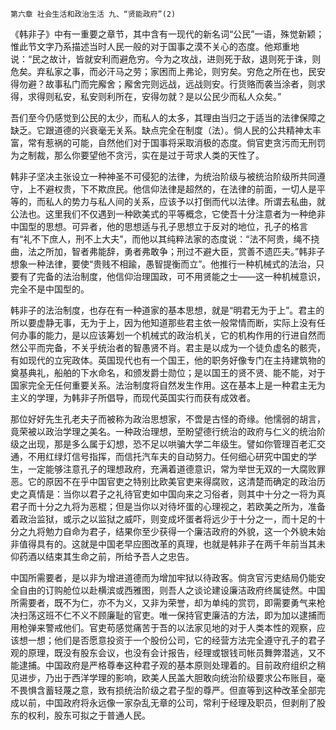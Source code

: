     第六章 社会生活和政治生活 九、“贤能政府”(2) 

   《韩非子》中有一重要之章节，其中含有一现代的新名词“公民”一语，殊觉新颖；惟此节文字乃系描述当时人民一般的对于国事之漠不关心的态度。他郑重地说：“民之故计，皆就安利而避危穷。今为之攻战，进则死于敌，退则死于诛，则危矣。弃私家之事，而必汗马之劳；家困而上弗论，则穷矣。穷危之所在也，民安得勿避？故事私门而完廨舍；廨舍完则远战，远战则安。行货赂而袭当涂者，则求得，求得则私安，私安则利所在，安得勿就？是以公民少而私人众矣。”

   吾们至今仍感觉到公民的太少，而私人的太多，其理由当归之于适当的法律保障之缺乏。它跟道德的兴衰毫无关系。缺点完全在制度（法）。倘人民的公共精神太丰富，常有惹祸的可能，自然他们对于国事将采取消极的态度。倘官吏贪污而无刑罚为之制裁，那么你要望他不贪污，实在是过于苛求人类的天性了。

   韩非子坚决主张设立一种神圣不可侵犯的法律，为统治阶级与被统治阶级所共同遵守，上不避权贵，下不欺庶民。他信仰法律是超然的，在法律的前面，一切人是平等的，而私人的势力与私人间的关系，应该予以打倒而代以法律。所谓去私曲，就公法也。这里我们不仅遇到一种欧美式的平等概念，它使吾十分注意者为一种绝非中国型的思想。可异者，他的思想适与孔子思想立于反对的地位，孔子的格言有“礼不下庶人，刑不上大夫”，而他以其纯粹法家的态度说：“法不阿贵，绳不挠曲，法之所加，智者弗能辞，勇者弗敢争；刑过不避大臣，赏善不遗匹夫。”韩非子想象一种法律，要使“贵贱不相踰，愚智提衡而立”。他推行一种机械式的法治，只要有了完备的法治制度，他信仰治理国政，可不用贤能之士——这一种机械意识，完全不是中国型的。

   韩非子的法治制度，也存在有一种道家的基本思想，就是“明君无为于上”。君主的所以要虚静无事，无为于上，因为他知道那些君主依一般常情而断，实际上没有任何办事的能力，是以应该筹划一个机械式的政治机关，它的机构作用的行进自然而然公平而完备，不关乎统治者的智愚贤不肖。君主是以成为一个徒负虚名的骸壳，有如现代的立宪政体。英国现代也有一个国王，他的职务好像专门在主持建筑物的奠基典礼，船舶的下水命名，和颁发爵士勋位；是以国王的贤不贤、能不能，对于国家完全无任何重要关系。法治制度将自然发生作用。这在基本上是一种君主无为主义的学理，为韩非子所倡导，而现代英国实行而获有成效者。

   那位好好先生孔老夫子而被称为政治思想家，不啻是古怪的奇缘。他懦弱的胡言，竟荣被以政治学理之美名。一种政治理想，至盼望德行统治的政府与仁义的统治阶级之出现，那是多么属于幻想，恐不足以哄骗大学二年级生。譬如你管理百老汇交通，不用红绿灯信号指挥，而信托汽车夫的自动努力。任何细心研究中国史的学生，一定能够注意孔子的理想政府，充满着道德意识，常为举世无双的一大腐败罪恶。它的原因不在乎中国官吏之特别比欧美官吏来得腐败，这清楚而确定的政治历史之真情是：当你以君子之礼待官吏如中国向来之习俗者，则其中十分之一将为真君子而十分之九将为恶棍；但是当你以对待坏蛋的心理视之，若欧美之所为，准备着政治监狱，或示之以监狱之威吓，则变成坏蛋者将远少于十分之一，而十足的十分之九将勉力自命为君子，结果你至少获得一个廉洁政府的外貌，这一个外貌未始非值得具有的。这就是中国老早应图改革的真理，也就是韩非子在两千年前当其未仰药酒以结束其生命之前，所给予吾人之忠告。

   中国所需要者，是以非为增进道德而为增加牢狱以待政客。倘贪官污吏结局仍能安全自由的订购舱位以赴横滨或西雅图，则吾人之谈论建设廉洁政府终属徒然。中国所需要者，既不为仁，亦不为义，又非为荣誉，却为单纯的赏罚，即需要勇气来枪决扫荡这班不仁不义不顾廉耻的官吏。唯一保持官吏廉洁的方法，即为加以逮捕而用枪弹来警戒他们。官吏苟感觉痛苦于吾的以法家见地的对于人类本性的观察，应该想一想；他们是否愿意投资于一个股份公司，它的经营方法完全遵守孔子的君子观的原理，既没有股东会议，也没有会计报告，经理或银钱司帐员舞弊潜逃，又不能逮捕。中国政府是严格尊奉这种君子观的基本原则处理着的。目前政府组织之稍见进步，乃出于西洋学理的影响，欧美人民盖大胆敢向统治阶级要求公布账目，毫不畏惧含蓄轻蔑之意，致有损统治阶级之君子型的尊严。但直等到这种改革全部完成以前，中国政府将永远像一家杂乱无章的公司，常利于经理及职员，但剥削了股东的权利，股东可拟之于普通人民。

